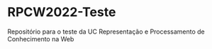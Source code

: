 # RPCW2022-Teste
Repositório para o teste da UC Representação e Processamento de Conhecimento na Web
